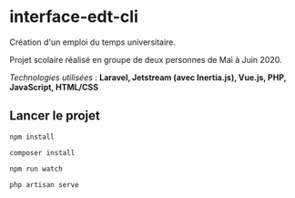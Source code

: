 # interface-edt-cli

Création d'un emploi du temps universitaire.

Projet scolaire réalisé en groupe de deux personnes de Mai à Juin 2020.

_Technologies utilisées_ : **Laravel, Jetstream (avec Inertia.js), Vue.js, PHP, JavaScript, HTML/CSS**


## Lancer le projet
```
npm install
```

```
composer install
```

```
npm run watch
```

```
php artisan serve
```
